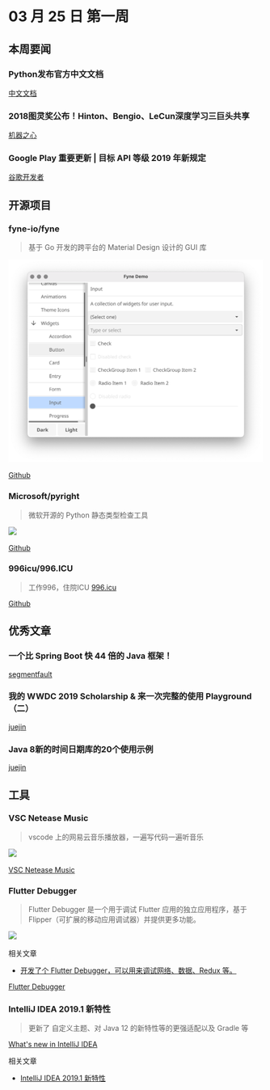 # 03 月 25 日 第一周

## 本周要闻

### Python发布官方中文文档

[中文文档](https://docs.python.org/zh-cn)

### 2018图灵奖公布！Hinton、Bengio、LeCun深度学习三巨头共享

[机器之心](https://www.jiqizhixin.com/articles/19032701)

### Google Play 重要更新 | 目标 API 等级 2019 年新规定

[谷歌开发者](https://mp.weixin.qq.com/s?__biz=MzAwODY4OTk2Mg==&mid=2652048822&idx=1&sn=b2bd68ca43a9c242f249dcf9b252fddb&chksm=808cadf3b7fb24e5f760d4c3d93ce2b68bf1bed9007d0815a2e44f62398f160aa2df3bdafb87&mpshare=1&scene=23&srcid=0329LGHseWYcFENaTUYoQANG#rd)

## 开源项目

### fyne-io/fyne

<Badge text="Go" type="tip" vertical="middle"/>

> 基于 Go 开发的跨平台的 Material Design 设计的 GUI 库

![](https://github.com/fyne-io/fyne/raw/master/img/widgets-light.png)

[Github](https://github.com/fyne-io/fyne)

### Microsoft/pyright

<Badge text="Python" type="tip" vertical="middle"/>

> 微软开源的 Python 静态类型检查工具

![](https://github.com/Microsoft/pyright/raw/master/docs/img/PyrightLarge.png)

[Github](https://github.com/Microsoft/pyright)

### 996icu/996.ICU

<Badge text="Python" type="tip" vertical="middle"/>

> 工作996，住院ICU [996.icu](https://996.icu/#/zh_CN)

[Github](https://github.com/996icu/996.ICU)

## 优秀文章

### 一个比 Spring Boot 快 44 倍的 Java 框架！

[segmentfault](https://segmentfault.com/a/1190000018640630)

### 我的 WWDC 2019 Scholarship & 来一次完整的使用 Playground（二）

[juejin](https://juejin.im/post/5c972b165188252d6458309a)

### Java 8新的时间日期库的20个使用示例

[juejin](https://juejin.im/post/5c9ae4cc6fb9a070aa5cfef2)

## 工具

### VSC Netease Music

> vscode 上的网易云音乐播放器，一遍写代码一遍听音乐

![](https://user-images.githubusercontent.com/26399680/50915155-240ae880-1473-11e9-91b6-731183a6b26a.gif)

[VSC Netease Music](https://marketplace.visualstudio.com/items?itemName=nondanee.vsc-netease-music)

### Flutter Debugger

> Flutter Debugger 是一个用于调试 Flutter 应用的独立应用程序，基于 Flipper（可扩展的移动应用调试器）并提供更多功能。

![](https://flutter-debugger.blankapp.org/icon.png)

相关文章 

- [开发了个 Flutter Debugger，可以用来调试网络、数据、Redux 等。](https://www.v2ex.com/t/549310)

[Flutter Debugger](https://flutter-debugger.blankapp.org)

### IntelliJ IDEA 2019.1 新特性  

> 更新了 自定义主题、对 Java 12 的新特性等的更强适配以及 Gradle 等 

[What's new in IntelliJ IDEA](https://www.jetbrains.com/idea/whatsnew/)  

相关文章 

- [IntelliJ IDEA 2019.1 新特性](https://juejin.im/post/5c9c3f70e51d45145b4308f8#heading-8)
